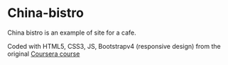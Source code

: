 

# China-bistro  
China bistro is an example of site for a cafe.

Coded with HTML5, CSS3, JS, Bootstrapv4 (responsive design) from the original [Coursera course](https://www.coursera.org/learn/html-css-javascript-for-web-developers/) 


